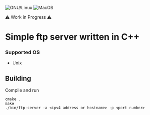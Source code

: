 ![GNU/Linux](https://github.com/michaelskyf/ftp-cpp/actions/workflows/linux.yml/badge.svg)
![MacOS](https://github.com/michaelskyf/ftp-cpp/actions/workflows/macos.yml/badge.svg)

⚠️ Work in Progress ⚠️<br>

# Simple ftp server written in C++

### Supported OS
- Unix

## Building
Compile and run
```
cmake .
make
./bin/ftp-server -a <ipv4 address or hostname> -p <port number>
```
